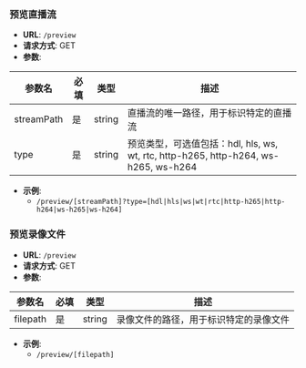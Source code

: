 ### 预览直播流

- **URL**: `/preview`
- **请求方式**: GET
- **参数**:

| 参数名     | 必填 | 类型   | 描述                                                                                |
| ---------- | ---- | ------ | ----------------------------------------------------------------------------------- |
| streamPath | 是   | string | 直播流的唯一路径，用于标识特定的直播流                                              |
| type       | 是   | string | 预览类型，可选值包括：hdl, hls, ws, wt, rtc, http-h265, http-h264, ws-h265, ws-h264 |

- **示例**:
  - `/preview/[streamPath]?type=[hdl|hls|ws|wt|rtc|http-h265|http-h264|ws-h265|ws-h264]`

### 预览录像文件

- **URL**: `/preview`
- **请求方式**: GET
- **参数**:

| 参数名   | 必填 | 类型   | 描述                                   |
| -------- | ---- | ------ | -------------------------------------- |
| filepath | 是   | string | 录像文件的路径，用于标识特定的录像文件 |

- **示例**:
  - `/preview/[filepath]`
